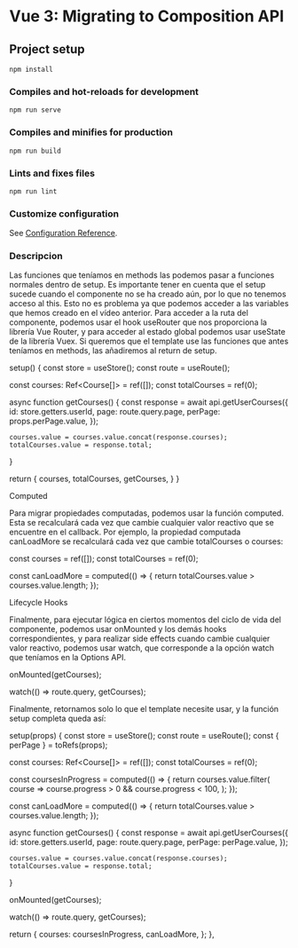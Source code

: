 # Vue 3: Migrating to Composition API

## Project setup
```
npm install
```

### Compiles and hot-reloads for development
```
npm run serve
```

### Compiles and minifies for production
```
npm run build
```

### Lints and fixes files
```
npm run lint
```

### Customize configuration
See [Configuration Reference](https://cli.vuejs.org/config/).

### Descripcion

Las funciones que teníamos en methods las podemos pasar a funciones normales dentro de setup. Es importante tener en cuenta que el setup sucede cuando el componente no se ha creado aún, por lo que no tenemos acceso al this. Esto no es problema ya que podemos acceder a las variables que hemos creado en el vídeo anterior. Para acceder a la ruta del componente, podemos usar el hook useRouter que nos proporciona la librería Vue Router, y para acceder al estado global podemos usar useState de la librería Vuex.  Si queremos que el template use las funciones que antes teníamos en methods, las añadiremos al return de setup.


setup() {
  const store = useStore();
  const route = useRoute();
	
  const courses: Ref<Course[]> = ref([]);
  const totalCourses = ref(0);
	
  async function getCourses() {
    const response = await api.getUserCourses({
      id: store.getters.userId,
      page: route.query.page,
      perPage: props.perPage.value,
    });
	
    courses.value = courses.value.concat(response.courses);
    totalCourses.value = response.total;
  }

  return {
    courses,
    totalCourses,
    getCourses,
  }
}

Computed

Para migrar propiedades computadas, podemos usar la función computed. Esta se recalculará cada vez que cambie cualquier valor reactivo que se encuentre en el callback. Por ejemplo, la propiedad computada canLoadMore se recalculará cada vez que cambie totalCourses o courses:


const courses = ref([]);
const totalCourses = ref(0);

const canLoadMore = computed(() => {
  return totalCourses.value > courses.value.length;
});

Lifecycle Hooks

Finalmente, para ejecutar lógica en ciertos momentos del ciclo de vida del componente, podemos usar onMounted y los demás hooks correspondientes, y para realizar side effects cuando cambie cualquier valor reactivo, podemos usar watch, que corresponde a la opción watch que teníamos en la Options API.


onMounted(getCourses);

watch(() => route.query, getCourses);

Finalmente, retornamos solo lo que el template necesite usar, y la función setup completa queda así:


setup(props) {
  const store = useStore();
  const route = useRoute();
  const { perPage } = toRefs(props);

  const courses: Ref<Course[]> = ref([]);
  const totalCourses = ref(0);

  const coursesInProgress = computed(() => {
    return courses.value.filter(
      course => course.progress > 0 && course.progress < 100,
    );
  });

  const canLoadMore = computed(() => {
    return totalCourses.value > courses.value.length;
  });

  async function getCourses() {
    const response = await api.getUserCourses({
      id: store.getters.userId,
      page: route.query.page,
      perPage: perPage.value,
    });

    courses.value = courses.value.concat(response.courses);
    totalCourses.value = response.total;
  }

  onMounted(getCourses);

  watch(() => route.query, getCourses);

  return {
    courses: coursesInProgress,
    canLoadMore,
  };
},
